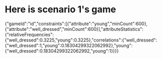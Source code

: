 # Here is scenario 1's game

{"gameId":"id","constraints":[{"attribute":"young","minCount":600},{"attribute":"well_dressed","minCount":600}],"attributeStatistics":{"relativeFrequencies":{"well_dressed":0.3225,"young":0.3225},"correlations":{"well_dressed":{"well_dressed":1,"young":0.18304299322062992},"young":{"well_dressed":0.18304299322062992,"young":1}}}}
